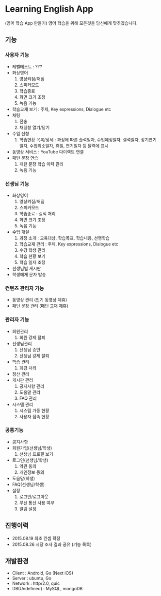 # Learning English App

(영어 학습 App 만들기) 영어 학습을 위해 모든것을 당신에게 맞추겠습니다.

## 기능
### 사용자 기능
- 레벨테스트 : ??? 
- 화상영어
  1. 영상켜짐/꺼짐
  2. 스피커모드
  3. 학습종료
  4. 화면 크기 조정
  5. 녹음 기능
- 학습교재 보기 : 주제, Key expressions, Dialogue etc
- 채팅
  1. 전송
  2. 채팅창 열기/닫기
- 수업 신청
  1. 학습현황 목록/상세 : 과정에 따른 출석일자, 수업예정일자, 결석일자, 장기연기일자, 수업취소일자, 휴일, 연기일자 등 달력에 표시
- 동영상 서비스 : YouTube 다이렉트 연결
- 패턴 문장 연습
  1. 패턴 문장 학습 이력 관리
  2. 녹음 기능
### 선생님 기능
- 화상영어
  1. 영상켜짐/꺼짐
  2. 스피커모드
  3. 학습종료 : 실적 처리
  4. 화면 크기 조정
  5. 녹음 기능
- 수업 개설
  1. 과정 소개 : 교육대상, 학습목표, 학습내용, 선행학습
  2. 학습교재 관리 : 주제, Key expressions, Dialogue etc
  2. 수강 학생 관리
  3. 학습 현황 보기
  4. 학습 일자 조정
- 선생님별 게시판
- 학생에게 문자 발송
### 컨텐츠 관리자 기능
- 동영상 관리 (인기 동영상 제휴)
- 패턴 문장 관리 (패턴 교재 제휴)
### 관리자 기능
- 회원관리
  1. 회원 강제 탈퇴
- 선생님관리
  1. 선생님 승인
  2. 선생님 강제 탈퇴
- 학습 관리
  1. 폐강 처리
- 정산 관리
- 게시판 관리
  1. 공지사항 관리
  2. 도움말 관리
  3. FAQ 관리
- 시스템 관리
  1. 시스템 가동 현황
  2. 사용자 접속 현황
### 공통기능
- 공지사항
- 회원가입(선생님/학생)
  1. 선생님 프로필 보기
- 로그인(선생님/학생)
  1. 약관 동의
  2. 개인정보 동의
- 도움말(학생)
- FAQ(선생님/학생)
- 설정
  1. 로그인/로그아웃
  2. 무선 통신 사용 여부
  3. 알림 설정

## 진행이력
- 2015.08.19 최초 컨셉 확정
- 2015.08.26 시장 조사 결과 공유 (기능 목록)

## 개발환경
- Client : Android, Go (Next iOS)
- Server : ubuntu, Go
- Network : http/2.0, quic
- DB(Undefined) : MySQL, mongoDB
